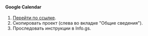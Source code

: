#### Google Calendar
1. [Перейти по ссылке](https://script.google.com/d/1TjOd3eBNyF7GLc3OGJjV5ZHsRMA0WTiLypmUOUUyTVLf3-IF2l4SgzIp/edit?usp=sharing).
2. Скопировать проект (слева во вкладке "Общие сведения").
3. Проследовать инструкции в Info.gs.
